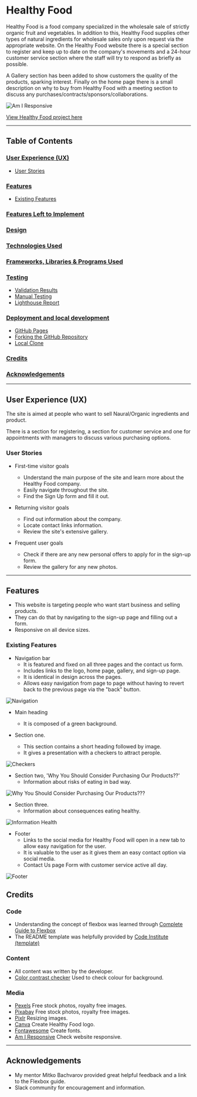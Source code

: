 # Healthy Food

Healthy Food is a food company specialized in the wholesale sale of strictly organic fruit and vegetables. In addition to this, Healthy Food supplies other types of natural ingredients for wholesale sales only upon request via the appropriate website.
On the Healthy Food website there is a special section to register and keep up to date on the company's movements and a 24-hour customer service section where the staff will try to respond as briefly as possible.

A Gallery section has been added to show customers the quality of the products, sparking interest.
Finally on the home page there is a small description on why to buy from Healthy Food with a meeting section to discuss any purchases/contracts/sponsors/collaborations.

![Am I Responsive](assets/images/am_i_responsive.png)

[View Healthy Food project here](https://t0tacci0.github.io/HealthyFood-1P/)

---

## Table of Contents

### [User Experience (UX)](#user-experience-ux-1)

- [User Stories](#user-stories)

### [Features](#features)

- [Existing Features](#existing-features)

### [Features Left to Implement](#features-left-to-implement-1)

### [Design](#design-1)

### [Technologies Used](#technologies-used-1)

### [Frameworks, Libraries & Programs Used](#frameworks-libraries--programs-used-1)

### [Testing](#testing-1)

- [Validation Results](#validation-results)
- [Manual Testing](#manual-testing)
- [Lighthouse Report](#lighthouse-report)

### [Deployment and local development](#deployment-and-local-development-1)

- [GitHub Pages](#github-pages)
- [Forking the GitHub Repository](#forking-the-github-repository)
- [Local Clone](#local-clone)

### [Credits](#credits-1)

### [Acknowledgements](#acknowledgements-1)

---

## User Experience (UX)

The site is aimed at people who want to sell Naural/Organic ingredients and product.

There is a section for registering, a section for customer service and one for appointments with managers to discuss various purchasing options.

### User Stories

- First-time visitor goals
  - Understand the main purpose of the site and learn more about the Healthy Food company.
  - Easily navigate throughout the site.
  - Find the Sign Up form and fill it out.
- Returning visitor goals
  - Find out information about the company.
  - Locate contact links information.
  - Review the site's extensive gallery.

- Frequent user goals
  - Check if there are any new personal offers to apply for in the sign-up form.
  - Review the gallery for any new photos.

- - -

## Features

- This website is targeting people who want start business and selling products.
- They can do that by navigating to the sign-up page and filling out a form.
- Responsive on all device sizes.

### Existing Features

- Navigation bar
  - It is featured and fixed on all three pages and the contact us form.
  - Includes links to the logo, home page, gallery, and sign-up page.
  - It is identical in design across the pages.
  - Allows easy navigation from page to page without having to revert back to the previous page via the "back" button.

![Navigation](assets/images/nav-bar.png)

- Main heading
  - It is composed of a green background.
  
- Section one.
  - This section contains a short heading followed by image.
  - It gives a presentation with a checkers to attract perople.
  
![Checkers](assets/images/checkers-index.png)

- Section two, 'Why You Should Consider Purchasing Our Products??'
  - Information about risks of eating in bad way.

![Why You Should Consider Purchasing Our Products???](assets/images/girl-index.png)

- Section three.
  - Information about consequences eating healthy.
  
![Information Health](assets/images/information-index.png)

- Footer
  - Links to the social media for Healthy Food will open in a new tab to allow easy navigation for the user.
  - It is valuable to the user as it gives them an easy contact option via social media.
  - Contact Us page Form with customer service active all day.

![Footer](assets/images/footer.png)

## Credits

### Code

- Understanding the concept of flexbox was learned through [Complete Guide to Flexbox](https://css-tricks.com/snippets/css/a-guide-to-flexbox/)
- The README template was helpfully provided by [Code Institute (template)](https://github.com/Code-Institute-Solutions/SampleREADME)

### Content

- All content was written by the developer.
- [Color contrast checker](https://coolors.co/contrast-checker/112a46-acc8e5) Used to check colour for background.

### Media

- [Pexels](https://www.pexels.com/) Free stock photos, royalty free images.
- [Pixabay](https://pixabay.com/) Free stock photos, royalty free images.
- [Pixlr](https://pixlr.com/) Resizing images.
- [Canva](https://www.canva.com/en/) Create Healthy Food logo.
- [Fontawesome](https://fontawesome.com/) Create fonts.
- [Am I Responsive](https://ui.dev/amiresponsive) Check website responsive.

---

## Acknowledgements

- My mentor Mitko Bachvarov provided great helpful feedback and a link to the Flexbox guide.
- Slack community for encouragement and information.
